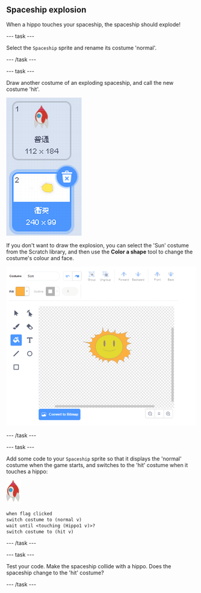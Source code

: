 ## Spaceship explosion

When a hippo touches your spaceship, the spaceship should explode!

\--- task \---

Select the `Spaceship` sprite and rename its costume 'normal'.

\--- /task \---

\--- task \---

Draw another costume of an exploding spaceship, and call the new costume 'hit'.

![スクリーンショット](images/invaders-spaceship-costumes.png)

If you don't want to draw the explosion, you can select the 'Sun' costume from the Scratch library, and then use the **Color a shape** tool to change the costume's colour and face.

![スクリーンショット](images/invaders-sun.png)

\--- /task \---

\--- task \---

Add some code to your `Spaceship` sprite so that it displays the 'normal' costume when the game starts, and switches to the 'hit' costume when it touches a hippo:

![rocket sprite](images/rocket-sprite.png)

```blocks3
when flag clicked
switch costume to (normal v)
wait until <touching (Hippo1 v)>?
switch costume to (hit v)
```

\--- /task \---

\--- task \---

Test your code. Make the spaceship collide with a hippo. Does the spaceship change to the 'hit' costume?

\--- /task \---